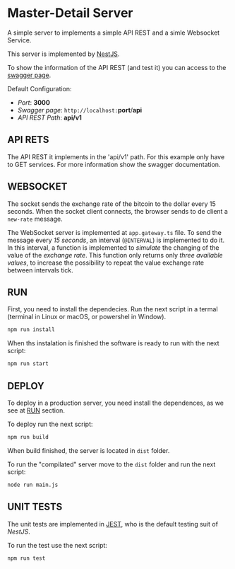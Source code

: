 # Master-Detail Server

A simple server to implements a simple API REST and a simle Websocket Service.

This server is implemented by [NestJS](https://nestjs.com/).

To show the information of the API REST (and test it) you can access to the [swagger page](http://localhost:3000/api).

Default Configuration:
* _Port_: __3000__
* _Swagger page_: `http://localhost:`__port__/__api__
* _API REST Path_: __api/v1__

## API RETS
The API REST it implements in the 'api/v1' path. For this example only have to GET services. For more information show the swagger documentation.

## WEBSOCKET
The socket sends the exchange rate of the bitcoin to the dollar every 15 seconds. When the socket client connects, the browser sends to de client a `new-rate` message.

The WebSocket server is implemented at `app.gateway.ts` file. To send the message every _15 seconds_, an interval (`@INTERVAL`) is implemented to do it. In this interval, a function is implemented to _simulate_ the changing of the value of the _exchange rate_. This function only returns only _three available values_, to increase the possibility to repeat the value exchange rate between intervals tick.

## RUN
First, you need to install the dependecies. Run the next script in a termal (terminal in Linux or macOS, or powershel in Window).
```bash
npm run install
```

When ths instalation is finished the software is ready to run with the next script:
```bash
npm run start
```

## DEPLOY
To deploy in a production server, you need install the dependences, as we see at [RUN](#run) section.

To deploy run the next script:
```bash
npm run build
```

When build finished, the server is located in `dist` folder.

To run the "compilated" server move to the `dist` folder and run the next script:

```bash
node run main.js
```

## UNIT TESTS
The unit tests are implemented in [JEST](https://jestjs.io/), who is the default testing suit of _NestJS_.

To run the test use the next script:
```bash
npm run test
```